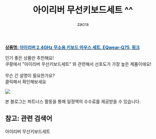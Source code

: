 ﻿---
layout: post
title:  "아이리버 무선키보드세트 ^^"
author: zacra
categories: [ 아이템 ]
tags: [아이리버 무선키보드세트]
image: https://static.coupangcdn.com/image/retail/images/2020/09/09/17/6/9bae1528-0065-4ec1-a4c3-8511fab7c969.jpg 
description: "쿠팡에서 아이리버 무선키보드세트 관련 키워드로 가장 고객 선호도가 높은 제품이랍니다."
rating: 4.5
---

<a href="https://link.coupang.com/re/AFFSDP?lptag=AF8407795&pageKey=2082614211&itemId=3537770058&vendorItemId=71523762922&traceid=V0-153-133282d1caf07019"><b>상품명: <font color='#01579B'>아이리버 2.4GHz 무소음 키보드 마우스 세트, EQwear-Q75, 핑크</font></b></a>

인기 좋은 상품만 추천해요!<br/>
쿠팡에서 "아이리버 무선키보드세트" 와 관련해서 선호도가 가장 높은 제품이에요!<br/><br/>
무슨 긴 설명이 필요한가요?  
클릭해서 확인해보세요


<a href="https://link.coupang.com/re/AFFSDP?lptag=AF8407795&pageKey=2082614211&itemId=3537770058&vendorItemId=71523762922&traceid=V0-153-133282d1caf07019"><img src="https://thumbnail9.coupangcdn.com/thumbnails/remote/q89/image/retail/images/2020/09/09/17/8/92e94061-a21a-4fa7-a467-1d87af9a113f.jpg"></a> 

본 블로그는 파트너스 활동을 통해 일정액의 수수료를 제공받을 수 있습니다.

## 참고: 관련 검색어    
아이리버 무선키보드세트